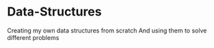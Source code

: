 # Data-Structures
Creating my own data structures from scratch
And using them to solve different problems
